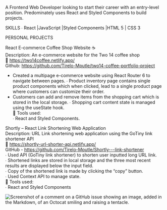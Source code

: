 A Frontend Web Developer looking to start their career with an entry-level position. Predominately uses  React and Styled Components to build projects. 

SKILLS 
∙ React |JavaScript |Styled Components |HTML 5 | CSS 3 

PERSONAL PROJECTS 

React E-commerce Coffee Shop Website ☕ <br>
Description: An e-commerce website for the Two 14 coffee shop <br>
🔗 https://two14coffee.netlify.app/ <br>
Github: https://github.com/Tirelo-Mputle/two14-coffee-portfolio-project <br>
* Created a multipage e-commerce website using React Router 6 to navigate between pages. ∙ Product inventory page contains single product components which when clicked, lead to a single  product page where customers can customize their order. <br>
* Customers can add and remove items from the shopping cart which is stored in the local storage. ∙ Shopping cart content state is managed using the useState hook.<br> 
🧰 Tools used: <br>
∙ React and Styled Components. <br>

Shortly – React Link Shortening Web Application <br>
Description: URL Link shortening web application using the GoTiny link shortener API<br>
🔗 https://shortly-url-shorter-api.netlify.app/ <br>
GitHub - https://github.com/Tirelo-Mputle/Shortly---link-shortener <br>
∙ Used API (GoTiny link shortener) to shorten user inputted long URL link. <br>
∙ Shortened links are stored in local storage and the three most recent results are displayed below  the input field. <br>
∙ Copy of the shortened link is made by clicking the “copy” button.<br> 
∙ Used Context API to manage state. <br>
🧰 Tools used: <br>
∙ React and Styled Components <br>

![Screenshot of a comment on a GitHub issue showing an image, added in the Markdown, of an Octocat smiling and raising a tentacle.](https://myoctocat.com/assets/images/base-octocat.svg)
